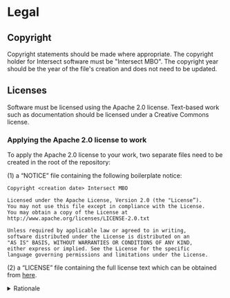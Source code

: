 # Legal

## Copyright

Copyright statements should be made where appropriate. The copyright holder for Intersect software must be "Intersect MBO". The copyright year should be the year of the file's creation and does not need to be updated.

## Licenses

Software must be licensed using the Apache 2.0 license. Text-based work such as documentation should be licensed under a Creative Commons license.

### Applying the Apache 2.0 license to work

To apply the Apache 2.0 license to your work, two separate files need to be created in the root of the repository:

(1) a “NOTICE” file containing the following boilerplate notice:

```
Copyright <creation date> Intersect MBO

Licensed under the Apache License, Version 2.0 (the "License”). 
You may not use this file except in compliance with the License. 
You may obtain a copy of the License at http://www.apache.org/licenses/LICENSE-2.0.txt

Unless required by applicable law or agreed to in writing, 
software distributed under the License is distributed on an 
"AS IS" BASIS, WITHOUT WARRANTIES OR CONDITIONS OF ANY KIND, 
either express or implied. See the License for the specific 
language governing permissions and limitations under the License.
```

(2) a “LICENSE” file containing the full license text which can be obtained from [here](http://www.apache.org/licenses/LICENSE-2.0.txt).

<details>

<summary>Rationale</summary>

Apache 2.0 is a permissive license that is widely deployed and backed by a strong community. Apache 2.0 allows users the freedom to use the software for any purpose, to distribute it, to modify it, and to distribute modified versions of it under the terms of the license, without any concern about royalties.

A key advantage of the Apache 2.0 license is that it contains provisions that are absent from many other free and open source licenses (including the MIT license) and which provide more clarity to contributors and users alike.

However, for text we can typically be much less restrictive. For this a permissive license like Creative Commons is much more appropriate.

</details>
